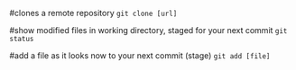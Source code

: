 
#clones a remote repository
```git clone [url]```

#show modified files in working directory, staged for your next commit
```git status```

#add a file as it looks now to your next commit (stage)
```git add [file]```

